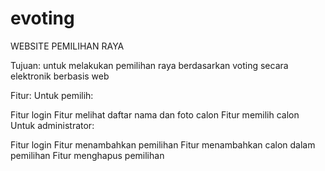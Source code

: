 # evoting
WEBSITE PEMILIHAN RAYA

Tujuan: untuk melakukan pemilihan raya berdasarkan voting secara elektronik berbasis web

Fitur: Untuk pemilih:

Fitur login
Fitur melihat daftar nama dan foto calon
Fitur memilih calon
Untuk administrator:

Fitur login
Fitur menambahkan pemilihan
Fitur menambahkan calon dalam pemilihan
Fitur menghapus pemilihan
